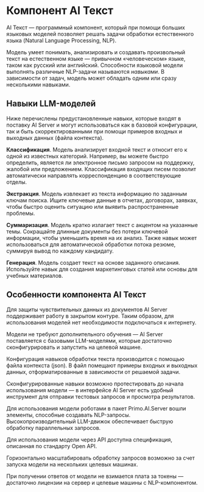 # Компонент AI Текст

AI Текст — программный компонент, который при помощи больших языковых моделей позволяет решать задачи обработки естественного языка (Natural Language Processing, NLP). 

Модель умеет понимать, анализировать и создавать произвольный текст на естественном языке — привычном «человеческом» языке, таком как русский или английский. Способности языковой модели выполнять различные NLP-задачи называются *навыками*. В зависимости от задач, модель может обладать одним или сразу несколькими навыками.


## Навыки LLM-моделей

Ниже перечислены предустановленные навыки, которые входят в поставку AI Server и могут использоваться как в базовой конфигурации, так и быть скорректированными при помощи примеров входных и выходных данных (файла контекста). 

**Классификация**. Модель анализирует входной текст и относит его к одной из известных категорий. Например, вы можете быстро определить, является ли электронное письмо запросом на поддержку, жалобой или предложением. Классификация входящих писем позволит автоматически направлять корреспонденцию в соответствующие отделы.

**Экстракция**. Модель извлекает из текста информацию по заданным ключам поиска. Ищите ключевые данные в отчетах, договорах, заявках, чтобы быстро оценить ситуацию или выявить распространенные проблемы.

**Суммаризация**. Модель кратко излагает текст с акцентом на указанные темы. Сокращайте длинные документы без потери ключевой информации, чтобы уменьшить время на их анализ. Также навык может использоваться для автоматической обработки потока резюме, суммируя вывод по каждому кандидату.

**Генерация**. Модель создает текст на основе заданного описания. Используйте навык для создания маркетинговых статей или основы для учебных материалов.


## Особенности компонента AI Текст

Для защиты чувствительных данных из документов AI Server поддерживает работу в закрытом контуре. Таким образом, для использования моделей нет необходимости подключаться к интернету.

Модели не требуют дополнительного обучения — AI Server поставляется с базовыми LLM-моделями, которые достаточно сконфигурировать и запустить на целевой машине.

Конфигурация навыков обработки текста производится с помощью файла контекста (json). В файл помещают примеры входных и выходных данных, отформатированные в зависимости от решаемой задачи. 

Сконфигурированные навыки возможно протестировать до начала использования модели — в интерфейсе AI Server есть удобный инструмент для отправки тестовых запросов и просмотра результатов.

Для использования модели роботами в пакет Primo.AI.Server вошли элементы, способные создавать NLP-запросы. Высокопроизводительный LLM-движок обеспечивает быструю обработку параллельных запросов.

Для использования модели через API доступна спецификация, описанная по стандарту Open API.

Горизонтально масштабировать обработку запросов возможно за счет запуска модели на нескольких целевых машинах.

При получении ответов от модели не взимается плата за токены — достаточно лицензии на сервер и целевые машины с NLP-компонентом. 







